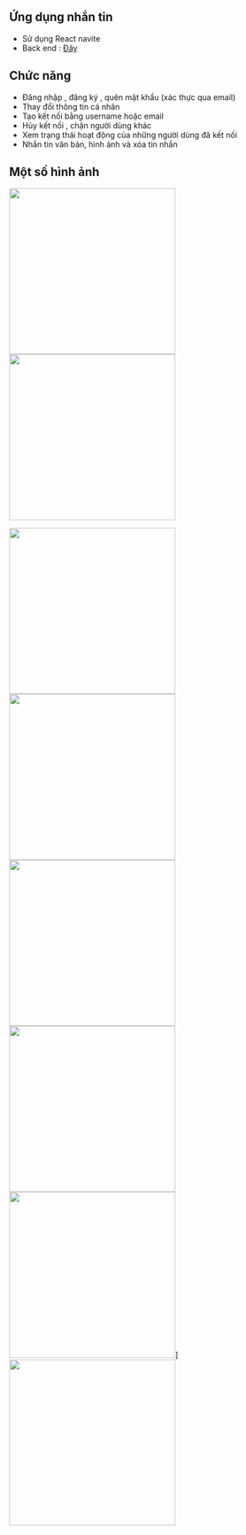 ## Ứng dụng nhắn tin
- Sử dụng React navite
- Back end : [Đây](https://github.com/nvkien123/api-chat-online)
## Chức năng
- Đăng nhập , đăng ký , quên mật khẩu (xác thực qua email)
- Thay đổi thông tin cá nhân
- Tạo kết nối bằng username hoặc email
- Hủy kết nối , chặn người dùng khác
- Xem trạng thái hoạt động của những người dùng đã kết nối
- Nhắn tin văn bản, hình ảnh và xóa tin nhắn
## Một số hình ảnh
<p float="left">
<img src="https://firebasestorage.googleapis.com/v0/b/messenger-da484.appspot.com/o/demo%2F97b162da0d74d02a89657.jpg?alt=media&token=447fdff0-ebad-403f-8981-ead4e7222c1f" height="300">
<img src="https://firebasestorage.googleapis.com/v0/b/messenger-da484.appspot.com/o/demo%2F6ce2e7be8810554e0c016.jpg?alt=media&token=6ccdd051-343b-4d95-bd70-8a645f4f356f" height="300">
</p>
<p float="left">
<img src="https://firebasestorage.googleapis.com/v0/b/messenger-da484.appspot.com/o/demo%2F379bd6d1b97f64213d6e5.jpg?alt=media&token=d7b7bbaa-b8fc-4e00-9335-14338ccf0643" height="300">
<img src="https://firebasestorage.googleapis.com/v0/b/messenger-da484.appspot.com/o/demo%2F6f5dde81a32f7e71273e.jpg?alt=media&token=f8dd2117-fc57-472e-b6ef-8f2e1f9c1de9" height="300">
<img src="https://firebasestorage.googleapis.com/v0/b/messenger-da484.appspot.com/o/demo%2Fbf2526c948679539cc762.jpg?alt=media&token=36133c3c-e1e9-4198-91ce-f905d77b9db1" height="300">
<img src="https://firebasestorage.googleapis.com/v0/b/messenger-da484.appspot.com/o/demo%2Fa30a71891e27c3799a368.jpg?alt=media&token=05a86f02-00cf-47f5-8540-322860872afe" height="300">
<img src="https://firebasestorage.googleapis.com/v0/b/messenger-da484.appspot.com/o/demo%2F39afbebfd1110c4f55004.jpg?alt=media&token=beb38c86-82c7-4597-ae57-6a21510e283b" height="300">]
<img src="https://firebasestorage.googleapis.com/v0/b/messenger-da484.appspot.com/o/demo%2F065ab6ebd845051b5c541.jpg?alt=media&token=5bbd7eae-9446-4d78-b69e-cbc129452fe7" height="300">
</p>
